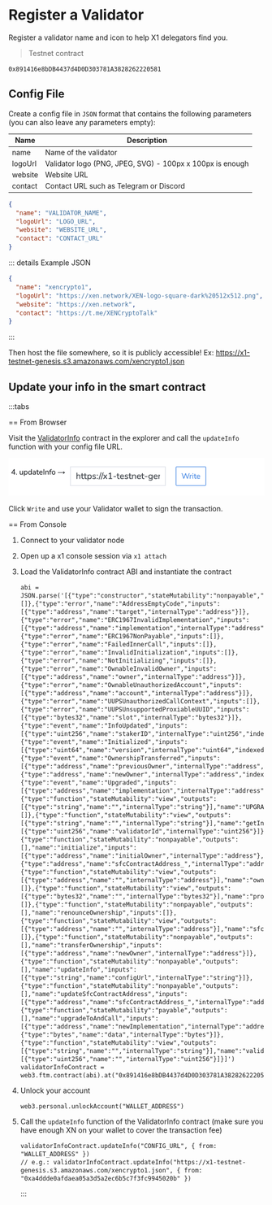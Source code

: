 # Register a Validator

Register a validator name and icon to help X1 delegators find you.

> Testnet contract

```solidity
0x891416e8bDB4437d4D0D303781A3828262220581
```

## Config File

Create a config file in `JSON` format that contains the following parameters (you can also leave any parameters empty):

| Name    | Description                                               |
| ------- | --------------------------------------------------------- |
| name    | Name of the validator                                     |
| logoUrl | Validator logo (PNG, JPEG, SVG) - 100px x 100px is enough |
| website | Website URL                                               |
| contact | Contact URL such as Telegram or Discord                   |

```json
{
  "name": "VALIDATOR_NAME",
  "logoUrl": "LOGO_URL",
  "website": "WEBSITE_URL",
  "contact": "CONTACT_URL"
}
```

::: details Example JSON

```json
{
  "name": "xencrypto1",
  "logoUrl": "https://xen.network/XEN-logo-square-dark%20512x512.png",
  "website": "https://xen.network",
  "contact": "https://t.me/XENCryptoTalk"
}
```

:::

Then host the file somewhere, so it is publicly accessible! Ex: https://x1-testnet-genesis.s3.amazonaws.com/xencrypto1.json

## Update your info in the smart contract

:::tabs

== From Browser

Visit the [ValidatorInfo](https://explorer.x1-testnet.xen.network/address/0x891416e8bDB4437d4D0D303781A3828262220581/write-proxy#address-tabs) contract in the explorer and call the `updateInfo` function with your config file URL.

![updateInfo.png](updateInfo.png)

Click `Write` and use your Validator wallet to sign the transaction.

== From Console

1. Connect to your validator node
2. Open up a x1 console session via `x1 attach`
3. Load the ValidatorInfo contract ABI and instantiate the contract

   ```solidity
   abi = JSON.parse('[{"type":"constructor","stateMutability":"nonpayable","inputs":[]},{"type":"error","name":"AddressEmptyCode","inputs":[{"type":"address","name":"target","internalType":"address"}]},{"type":"error","name":"ERC1967InvalidImplementation","inputs":[{"type":"address","name":"implementation","internalType":"address"}]},{"type":"error","name":"ERC1967NonPayable","inputs":[]},{"type":"error","name":"FailedInnerCall","inputs":[]},{"type":"error","name":"InvalidInitialization","inputs":[]},{"type":"error","name":"NotInitializing","inputs":[]},{"type":"error","name":"OwnableInvalidOwner","inputs":[{"type":"address","name":"owner","internalType":"address"}]},{"type":"error","name":"OwnableUnauthorizedAccount","inputs":[{"type":"address","name":"account","internalType":"address"}]},{"type":"error","name":"UUPSUnauthorizedCallContext","inputs":[]},{"type":"error","name":"UUPSUnsupportedProxiableUUID","inputs":[{"type":"bytes32","name":"slot","internalType":"bytes32"}]},{"type":"event","name":"InfoUpdated","inputs":[{"type":"uint256","name":"stakerID","internalType":"uint256","indexed":false}],"anonymous":false},{"type":"event","name":"Initialized","inputs":[{"type":"uint64","name":"version","internalType":"uint64","indexed":false}],"anonymous":false},{"type":"event","name":"OwnershipTransferred","inputs":[{"type":"address","name":"previousOwner","internalType":"address","indexed":true},{"type":"address","name":"newOwner","internalType":"address","indexed":true}],"anonymous":false},{"type":"event","name":"Upgraded","inputs":[{"type":"address","name":"implementation","internalType":"address","indexed":true}],"anonymous":false},{"type":"function","stateMutability":"view","outputs":[{"type":"string","name":"","internalType":"string"}],"name":"UPGRADE_INTERFACE_VERSION","inputs":[]},{"type":"function","stateMutability":"view","outputs":[{"type":"string","name":"","internalType":"string"}],"name":"getInfo","inputs":[{"type":"uint256","name":"validatorId","internalType":"uint256"}]},{"type":"function","stateMutability":"nonpayable","outputs":[],"name":"initialize","inputs":[{"type":"address","name":"initialOwner","internalType":"address"},{"type":"address","name":"sfcContractAddress_","internalType":"address"}]},{"type":"function","stateMutability":"view","outputs":[{"type":"address","name":"","internalType":"address"}],"name":"owner","inputs":[]},{"type":"function","stateMutability":"view","outputs":[{"type":"bytes32","name":"","internalType":"bytes32"}],"name":"proxiableUUID","inputs":[]},{"type":"function","stateMutability":"nonpayable","outputs":[],"name":"renounceOwnership","inputs":[]},{"type":"function","stateMutability":"view","outputs":[{"type":"address","name":"","internalType":"address"}],"name":"sfcContractAddress","inputs":[]},{"type":"function","stateMutability":"nonpayable","outputs":[],"name":"transferOwnership","inputs":[{"type":"address","name":"newOwner","internalType":"address"}]},{"type":"function","stateMutability":"nonpayable","outputs":[],"name":"updateInfo","inputs":[{"type":"string","name":"configUrl","internalType":"string"}]},{"type":"function","stateMutability":"nonpayable","outputs":[],"name":"updateSfcContractAddress","inputs":[{"type":"address","name":"sfcContractAddress_","internalType":"address"}]},{"type":"function","stateMutability":"payable","outputs":[],"name":"upgradeToAndCall","inputs":[{"type":"address","name":"newImplementation","internalType":"address"},{"type":"bytes","name":"data","internalType":"bytes"}]},{"type":"function","stateMutability":"view","outputs":[{"type":"string","name":"","internalType":"string"}],"name":"validatorInfos","inputs":[{"type":"uint256","name":"","internalType":"uint256"}]}]')
   validatorInfoContract = web3.ftm.contract(abi).at("0x891416e8bDB4437d4D0D303781A3828262220581")
   ```

4. Unlock your account

   ```solidity
   web3.personal.unlockAccount("WALLET_ADDRESS")
   ```

5. Call the `updateInfo` function of the ValidatorInfo contract (make sure you have enough XN on your wallet to cover the transaction fee)

   ```solidity
   validatorInfoContract.updateInfo("CONFIG_URL", { from: "WALLET_ADDRESS" })
   // e.g.: validatorInfoContract.updateInfo("https://x1-testnet-genesis.s3.amazonaws.com/xencrypto1.json", { from: "0xa4ddde0afdaea05a3d5a2ec6b5c7f3fc9945020b" })
   ```

   :::
